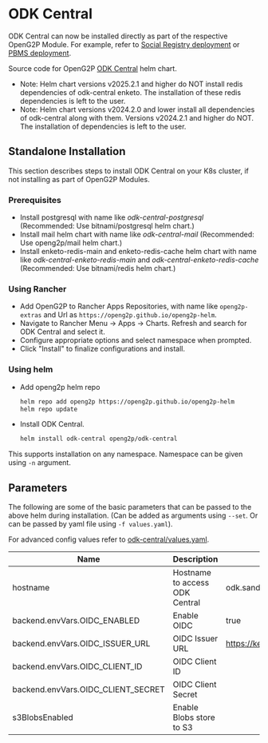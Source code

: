 # ODK Central

ODK Central can now be installed directly as part of the respective OpenG2P Module.
For example, refer to [Social Registry deployment](https://docs.openg2p.org/social-registry/deployment) or [PBMS deployment](https://docs.openg2p.org/pbms/deployment).

Source code for OpenG2P [ODK Central](../../charts/odk-central) helm chart.

- Note: Helm chart versions v2025.2.1 and higher do NOT install redis dependencies of odk-central enketo. The installation of these redis dependencies is left to the user.
- Note: Helm chart versions v2024.2.0 and lower install all dependencies of odk-central along with them. Versions v2024.2.1 and higher do NOT. The installation of dependencies is left to the user.

## Standalone Installation

This section describes steps to install ODK Central on your K8s cluster, if not installing as part of OpenG2P Modules.

### Prerequisites

- Install postgresql with name like _odk-central-postgresql_ (Recommended: Use bitnami/postgresql helm chart.)
- Install mail helm chart with name like _odk-central-mail_ (Recommended: Use openg2p/mail helm chart.)
- Install enketo-redis-main and enketo-redis-cache helm chart with name like _odk-central-enketo-redis-main_ and _odk-central-enketo-redis-cache_ (Recommended: Use bitnami/redis helm chart.)

### Using Rancher

- Add OpenG2P to Rancher Apps Repositories, with name like `openg2p-extras` and Url as `https://openg2p.github.io/openg2p-helm`.
- Navigate to Rancher Menu -> Apps -> Charts. Refresh and search for ODK Central and select it.
- Configure appropriate options and select namespace when prompted.
- Click "Install" to finalize configurations and install.

### Using helm

- Add openg2p helm repo
  ```sh
  helm repo add openg2p https://openg2p.github.io/openg2p-helm
  helm repo update
  ```
- Install ODK Central.
  ```sh
  helm install odk-central openg2p/odk-central
  ```

This supports installation on any namespace. Namespace can be given using `-n` argument.

## Parameters

The following are some of the basic parameters that can be passed to the above helm during installation. (Can be  added as arguments using `--set`. Or can be passed by yaml file using `-f values.yaml`).

For advanced config values refer to [odk-central/values.yaml](../../charts/odk-central/values.yaml).

|Name|Description|Default value|
|-|-|-|
|hostname|Hostname to access ODK Central|odk.sandbox.your.org|
|backend.envVars.OIDC_ENABLED|Enable OIDC|true|
|backend.envVars.OIDC_ISSUER_URL|OIDC Issuer URL|https://keycloak.your.org/realms/master|
|backend.envVars.OIDC_CLIENT_ID|OIDC Client ID||
|backend.envVars.OIDC_CLIENT_SECRET|OIDC Client Secret||
|s3BlobsEnabled|Enable Blobs store to S3||
